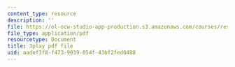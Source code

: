 ```yaml
---
content_type: resource
description: ''
file: https://ol-ocw-studio-app-production.s3.amazonaws.com/courses/res-3-004-visualizing-materials-science-fall-2017/aadef3f8f4739039054f43bf2fed0488_koHirQQ-Td0.pdf
file_type: application/pdf
resourcetype: Document
title: 3play pdf file
uid: aadef3f8-f473-9039-054f-43bf2fed0488
---
```

